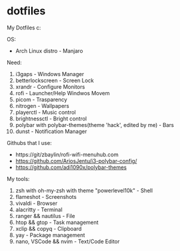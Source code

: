 # dotfiles
 My Dotfiles c:

OS:
- Arch Linux distro - Manjaro 

Need:
1. i3gaps - Windows Manager
2. betterlockscreen - Screen Lock
3. xrandr - Configure Monitors
4. rofi - Launcher/Help Windwos Movem
5. picom - Trasparency 
6. nitrogen - Wallpapers
7. playerctl - Music control
8. brightnessctl - Bright control
9. polybar with polybar-themes(theme 'hack', edited by me) - Bars
10. dunst - Notification Manager

Githubs that I use:
- https://git/zbaylin/rofi-wifi-menuhub.com
- https://github.com/AriosJentu/i3-polybar-config/
- https://github.com/adi1090x/polybar-themes

My tools:
1. zsh with oh-my-zsh with theme "powerlevel10k" - Shell 
2. flameshot - Screenshots
3. vivaldi - Browser
4. alacritty - Terminal
5. ranger && nautilus - File
6. htop && gtop - Task management
7. xclip && copyq - Clipboard
8. yay - Package management
9. nano, VSCode && nvim - Text/Code Editor
